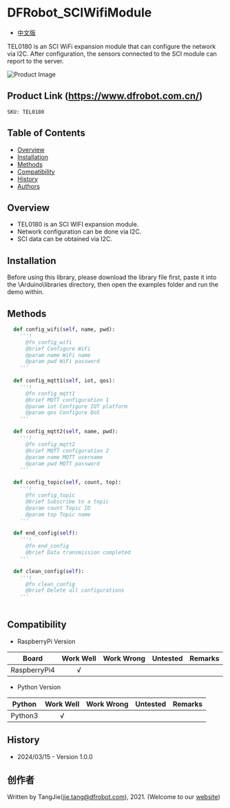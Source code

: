 # DFRobot_SCIWifiModule
- [中文版](./README_CN.md)

TEL0180 is an SCI WiFi expansion module that can configure the network via I2C. After configuration, the sensors connected to the SCI module can report to the server.


![Product Image](./resources/images/TEL0180.png)


## Product Link (https://www.dfrobot.com.cn/)

    SKU: TEL0180

## Table of Contents

  * [Overview](#Overview)
  * [Installation](#Installation)
  * [Methods](#Methods)
  * [Compatibility](#Compatibility)
  * [History](#History)
  * [Authors](#Authors)

## Overview

* TEL0180 is an SCI WIFI expansion module.
* Network configuration can be done via I2C.
* SCI data can be obtained via I2C.

## Installation

Before using this library, please download the library file first, paste it into the \\Arduino\\libraries directory, then open the examples folder and run the demo within.

## Methods

```python
  def config_wifi(self, name, pwd):
    '''!
      @fn config_wifi
      @brief Configure WiFi
      @param name WiFi name
      @param pwd WiFi password
    '''
  
  def config_mqtt1(self, iot, qos):
    '''!
      @fn config_mqtt1
      @brief MQTT configuration 1
      @param iot Configure IOT platform
      @param qos Configure QoS
    '''

  def config_mqtt2(self, name, pwd):
    '''!
      @fn config_mqtt2
      @brief MQTT configuration 2
      @param name MQTT username
      @param pwd MQTT password
    '''

  def config_topic(self, count, top):
    '''!
      @fn config_topic
      @brief Subscribe to a topic
      @param count Topic ID
      @param top Topic name
    '''

  def end_config(self):
    '''!
      @fn end_config
      @brief Data transmission completed
    '''

  def clean_config(self):
    '''!
      @fn clean_config
      @brief Delete all configurations
    '''
   
```

## Compatibility

* RaspberryPi  Version

| Board        | Work Well | Work Wrong | Untested | Remarks |
| ------------ | :-------: | :--------: | :------: | ------- |
| RaspberryPi4 |     √     |            |          |         |

* Python  Version

| Python  | Work Well | Work Wrong | Untested | Remarks |
| ------- | :-------: | :--------: | :------: | ------- |
| Python3 |     √     |            |          |         |


## History

- 2024/03/15 - Version 1.0.0

## 创作者

Written by TangJie(jie.tang@dfrobot.com), 2021. (Welcome to our [website](https://www.dfrobot.com/))





